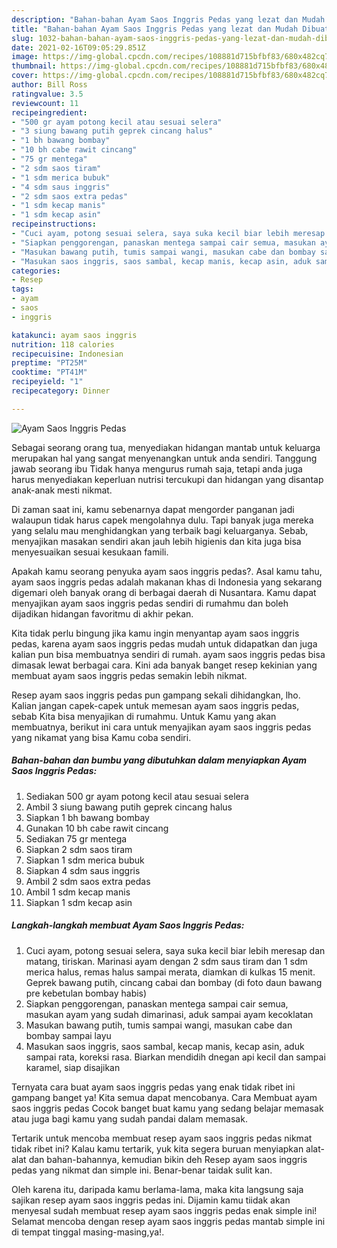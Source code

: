 ```yaml
---
description: "Bahan-bahan Ayam Saos Inggris Pedas yang lezat dan Mudah Dibuat"
title: "Bahan-bahan Ayam Saos Inggris Pedas yang lezat dan Mudah Dibuat"
slug: 1032-bahan-bahan-ayam-saos-inggris-pedas-yang-lezat-dan-mudah-dibuat
date: 2021-02-16T09:05:29.851Z
image: https://img-global.cpcdn.com/recipes/108881d715bfbf83/680x482cq70/ayam-saos-inggris-pedas-foto-resep-utama.jpg
thumbnail: https://img-global.cpcdn.com/recipes/108881d715bfbf83/680x482cq70/ayam-saos-inggris-pedas-foto-resep-utama.jpg
cover: https://img-global.cpcdn.com/recipes/108881d715bfbf83/680x482cq70/ayam-saos-inggris-pedas-foto-resep-utama.jpg
author: Bill Ross
ratingvalue: 3.5
reviewcount: 11
recipeingredient:
- "500 gr ayam potong kecil atau sesuai selera"
- "3 siung bawang putih geprek cincang halus"
- "1 bh bawang bombay"
- "10 bh cabe rawit cincang"
- "75 gr mentega"
- "2 sdm saos tiram"
- "1 sdm merica bubuk"
- "4 sdm saus inggris"
- "2 sdm saos extra pedas"
- "1 sdm kecap manis"
- "1 sdm kecap asin"
recipeinstructions:
- "Cuci ayam, potong sesuai selera, saya suka kecil biar lebih meresap dan matang, tiriskan. Marinasi ayam dengan 2 sdm saus tiram dan 1 sdm merica halus, remas halus sampai merata, diamkan di kulkas 15 menit. Geprek bawang putih, cincang cabai dan bombay (di foto daun bawang pre kebetulan bombay habis)"
- "Siapkan penggorengan, panaskan mentega sampai cair semua, masukan ayam yang sudah dimarinasi, aduk sampai ayam kecoklatan"
- "Masukan bawang putih, tumis sampai wangi, masukan cabe dan bombay sampai layu"
- "Masukan saos inggris, saos sambal, kecap manis, kecap asin, aduk sampai rata, koreksi rasa. Biarkan mendidih dnegan api kecil dan sampai karamel, siap disajikan"
categories:
- Resep
tags:
- ayam
- saos
- inggris

katakunci: ayam saos inggris 
nutrition: 118 calories
recipecuisine: Indonesian
preptime: "PT25M"
cooktime: "PT41M"
recipeyield: "1"
recipecategory: Dinner

---
```



![Ayam Saos Inggris Pedas](https://img-global.cpcdn.com/recipes/108881d715bfbf83/680x482cq70/ayam-saos-inggris-pedas-foto-resep-utama.jpg)

Sebagai seorang orang tua, menyediakan hidangan mantab untuk keluarga merupakan hal yang sangat menyenangkan untuk anda sendiri. Tanggung jawab seorang ibu Tidak hanya mengurus rumah saja, tetapi anda juga harus menyediakan keperluan nutrisi tercukupi dan hidangan yang disantap anak-anak mesti nikmat.

Di zaman  saat ini, kamu sebenarnya dapat mengorder panganan jadi walaupun tidak harus capek mengolahnya dulu. Tapi banyak juga mereka yang selalu mau menghidangkan yang terbaik bagi keluarganya. Sebab, menyajikan masakan sendiri akan jauh lebih higienis dan kita juga bisa menyesuaikan sesuai kesukaan famili. 



Apakah kamu seorang penyuka ayam saos inggris pedas?. Asal kamu tahu, ayam saos inggris pedas adalah makanan khas di Indonesia yang sekarang digemari oleh banyak orang di berbagai daerah di Nusantara. Kamu dapat menyajikan ayam saos inggris pedas sendiri di rumahmu dan boleh dijadikan hidangan favoritmu di akhir pekan.

Kita tidak perlu bingung jika kamu ingin menyantap ayam saos inggris pedas, karena ayam saos inggris pedas mudah untuk didapatkan dan juga kalian pun bisa membuatnya sendiri di rumah. ayam saos inggris pedas bisa dimasak lewat berbagai cara. Kini ada banyak banget resep kekinian yang membuat ayam saos inggris pedas semakin lebih nikmat.

Resep ayam saos inggris pedas pun gampang sekali dihidangkan, lho. Kalian jangan capek-capek untuk memesan ayam saos inggris pedas, sebab Kita bisa menyajikan di rumahmu. Untuk Kamu yang akan membuatnya, berikut ini cara untuk menyajikan ayam saos inggris pedas yang nikamat yang bisa Kamu coba sendiri.

<!--inarticleads1-->

##### Bahan-bahan dan bumbu yang dibutuhkan dalam menyiapkan Ayam Saos Inggris Pedas:

1. Sediakan 500 gr ayam potong kecil atau sesuai selera
1. Ambil 3 siung bawang putih geprek cincang halus
1. Siapkan 1 bh bawang bombay
1. Gunakan 10 bh cabe rawit cincang
1. Sediakan 75 gr mentega
1. Siapkan 2 sdm saos tiram
1. Siapkan 1 sdm merica bubuk
1. Siapkan 4 sdm saus inggris
1. Ambil 2 sdm saos extra pedas
1. Ambil 1 sdm kecap manis
1. Siapkan 1 sdm kecap asin




<!--inarticleads2-->

##### Langkah-langkah membuat Ayam Saos Inggris Pedas:

1. Cuci ayam, potong sesuai selera, saya suka kecil biar lebih meresap dan matang, tiriskan. Marinasi ayam dengan 2 sdm saus tiram dan 1 sdm merica halus, remas halus sampai merata, diamkan di kulkas 15 menit. Geprek bawang putih, cincang cabai dan bombay (di foto daun bawang pre kebetulan bombay habis)
1. Siapkan penggorengan, panaskan mentega sampai cair semua, masukan ayam yang sudah dimarinasi, aduk sampai ayam kecoklatan
1. Masukan bawang putih, tumis sampai wangi, masukan cabe dan bombay sampai layu
1. Masukan saos inggris, saos sambal, kecap manis, kecap asin, aduk sampai rata, koreksi rasa. Biarkan mendidih dnegan api kecil dan sampai karamel, siap disajikan




Ternyata cara buat ayam saos inggris pedas yang enak tidak ribet ini gampang banget ya! Kita semua dapat mencobanya. Cara Membuat ayam saos inggris pedas Cocok banget buat kamu yang sedang belajar memasak atau juga bagi kamu yang sudah pandai dalam memasak.

Tertarik untuk mencoba membuat resep ayam saos inggris pedas nikmat tidak ribet ini? Kalau kamu tertarik, yuk kita segera buruan menyiapkan alat-alat dan bahan-bahannya, kemudian bikin deh Resep ayam saos inggris pedas yang nikmat dan simple ini. Benar-benar taidak sulit kan. 

Oleh karena itu, daripada kamu berlama-lama, maka kita langsung saja sajikan resep ayam saos inggris pedas ini. Dijamin kamu tiidak akan menyesal sudah membuat resep ayam saos inggris pedas enak simple ini! Selamat mencoba dengan resep ayam saos inggris pedas mantab simple ini di tempat tinggal masing-masing,ya!.

